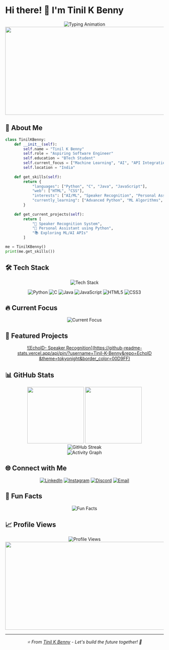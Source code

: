 # Hi there! 👋 I'm Tinil K Benny

<div align="center">
  <img src="https://readme-typing-svg.herokuapp.com?font=Fira+Code&weight=600&size=28&duration=3000&pause=1000&color=00D9FF&center=true&vCenter=true&multiline=true&width=600&height=100&lines=Aspiring+Software+Engineer;BTech+Student;AI%2FML+Enthusiast" alt="Typing Animation" />
</div>

<div align="center">
  <img src="https://user-images.githubusercontent.com/74038190/213910845-af37a709-8995-40d6-be59-724526e3c3d7.gif" width="900" height="280"/>
</div>

## 🚀 About Me

```python
class TinilKBenny:
    def __init__(self):
        self.name = "Tinil K Benny"
        self.role = "Aspiring Software Engineer"
        self.education = "BTech Student"
        self.current_focus = ["Machine Learning", "AI", "API Integration"]
        self.location = "India"
        
    def get_skills(self):
        return {
            "languages": ["Python", "C", "Java", "JavaScript"],
            "web": ["HTML", "CSS"],
            "interests": ["AI/ML", "Speaker Recognition", "Personal Assistants"],
            "currently_learning": ["Advanced Python", "ML Algorithms", "API Integration"]
        }
        
    def get_current_projects(self):
        return [
            "🎤 Speaker Recognition System",
            "🤖 Personal Assistant using Python",
            "📚 Exploring ML/AI APIs"
        ]

me = TinilKBenny()
print(me.get_skills())
```

## 🛠️ Tech Stack

<div align="center">
  <img src="https://skillicons.dev/icons?i=python,c,java,js,html,css,git,github,vscode,linux" alt="Tech Stack" />
</div>

<div align="center">
  
  ![Python](https://img.shields.io/badge/Python-3776AB?style=for-the-badge&logo=python&logoColor=white)
  ![C](https://img.shields.io/badge/C-00599C?style=for-the-badge&logo=c&logoColor=white)
  ![Java](https://img.shields.io/badge/Java-ED8B00?style=for-the-badge&logo=java&logoColor=white)
  ![JavaScript](https://img.shields.io/badge/JavaScript-F7DF1E?style=for-the-badge&logo=javascript&logoColor=black)
  ![HTML5](https://img.shields.io/badge/HTML5-E34F26?style=for-the-badge&logo=html5&logoColor=white)
  ![CSS3](https://img.shields.io/badge/CSS3-1572B6?style=for-the-badge&logo=css3&logoColor=white)
  
</div>

## 🔥 Current Focus

<div align="center">
  <img src="https://readme-typing-svg.herokuapp.com?font=Fira+Code&weight=500&size=20&duration=2000&pause=500&color=FF6B6B&center=true&vCenter=true&multiline=true&width=800&height=120&lines=🎯+Learning+Advanced+Machine+Learning;🔍+Exploring+AI+API+Integration;🎤+Building+Speaker+Recognition+Systems;🤖+Developing+Personal+Assistant+Applications" alt="Current Focus" />
</div>

## 🎯 Featured Projects

<div align="center">
  
  [![EchoID- Speaker Recognition](https://github-readme-stats.vercel.app/api/pin/?username=Tinil-K-Benny&repo=EchoID
&theme=tokyonight&border_color=00D9FF)](https://github.com/Tinil-K-Benny/EchoID)

</div>

## 📊 GitHub Stats

<div align="center">
  <img height="180em" src="https://github-readme-stats.vercel.app/api?username=Tinil-K-Benny&show_icons=true&theme=tokyonight&include_all_commits=true&count_private=true&border_color=00D9FF"/>
  <img height="180em" src="https://github-readme-stats.vercel.app/api/top-langs/?username=Tinil-K-Benny&layout=compact&langs_count=8&theme=tokyonight&border_color=00D9FF"/>
</div>

<div align="center">
  <img src="https://github-readme-streak-stats.herokuapp.com/?user=Tinil-K-Benny&theme=tokyonight&border=00D9FF" alt="GitHub Streak"/>
</div>

<div align="center">
  <img src="https://github-readme-activity-graph.vercel.app/graph?username=Tinil-K-Benny&bg_color=1a1b27&color=00D9FF&line=00D9FF&point=ff6b6b&area=true&hide_border=true" alt="Activity Graph"/>
</div>

## 🌐 Connect with Me

<div align="center">
  
  [![LinkedIn](https://img.shields.io/badge/LinkedIn-0077B5?style=for-the-badge&logo=linkedin&logoColor=white)](https://www.linkedin.com/in/tinilkbenny)
  [![Instagram](https://img.shields.io/badge/Instagram-E4405F?style=for-the-badge&logo=instagram&logoColor=white)](https://www.instagram.com/t_nil._?igsh=OXpqc21mNzQyN24y)
  [![Discord](https://img.shields.io/badge/Discord-7289DA?style=for-the-badge&logo=discord&logoColor=white)](discordapp.com/users/FrostDKing)
  [![Email](https://img.shields.io/badge/Email-D14836?style=for-the-badge&logo=gmail&logoColor=white)](mailto:tinilbenn@gmail.com)
  
</div>

## 🎨 Fun Facts

<div align="center">
  <img src="https://readme-typing-svg.herokuapp.com?font=Fira+Code&weight=400&size=18&duration=3000&pause=1000&color=FFD700&center=true&vCenter=true&multiline=true&width=600&height=150&lines=💡+I+love+solving+complex+problems;🎵+Music+and+coding+go+hand+in+hand;🔮+Future+goal%3A+AI+that+understands+emotions;☕+Coffee+is+my+coding+fuel;🌟+Always+learning+something+new!" alt="Fun Facts" />
</div>

## 📈 Profile Views

<div align="center">
  <img src="https://komarev.com/ghpvc/?username=Tinil-K-Benny&color=00D9FF&style=for-the-badge" alt="Profile Views"/>
</div>

<div align="center">
  <img src="https://user-images.githubusercontent.com/74038190/212284100-561aa473-3905-4a80-b561-0d28506553ee.gif" width="900" height="280"/>
</div>

---

<div align="center">
  <i>⭐️ From <a href="https://github.com/Tinil-K-Benny">Tinil K Benny</a> - Let's build the future together! 🚀</i>
</div>
